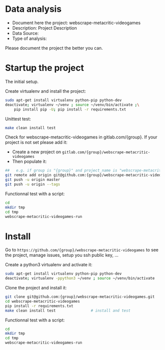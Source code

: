 # Data analysis
- Document here the project: webscrape-metacritic-videogames
- Description: Project Description
- Data Source:
- Type of analysis:

Please document the project the better you can.

# Startup the project

The initial setup.

Create virtualenv and install the project:
```bash
sudo apt-get install virtualenv python-pip python-dev
deactivate; virtualenv ~/venv ; source ~/venv/bin/activate ;\
    pip install pip -U; pip install -r requirements.txt
```

Unittest test:
```bash
make clean install test
```

Check for webscrape-metacritic-videogames in gitlab.com/{group}.
If your project is not set please add it:

- Create a new project on `gitlab.com/{group}/webscrape-metacritic-videogames`
- Then populate it:

```bash
##   e.g. if group is "{group}" and project_name is "webscrape-metacritic-videogames"
git remote add origin git@github.com:{group}/webscrape-metacritic-videogames.git
git push -u origin master
git push -u origin --tags
```

Functionnal test with a script:

```bash
cd
mkdir tmp
cd tmp
webscrape-metacritic-videogames-run
```

# Install

Go to `https://github.com/{group}/webscrape-metacritic-videogames` to see the project, manage issues,
setup you ssh public key, ...

Create a python3 virtualenv and activate it:

```bash
sudo apt-get install virtualenv python-pip python-dev
deactivate; virtualenv -ppython3 ~/venv ; source ~/venv/bin/activate
```

Clone the project and install it:

```bash
git clone git@github.com:{group}/webscrape-metacritic-videogames.git
cd webscrape-metacritic-videogames
pip install -r requirements.txt
make clean install test                # install and test
```
Functionnal test with a script:

```bash
cd
mkdir tmp
cd tmp
webscrape-metacritic-videogames-run
```

